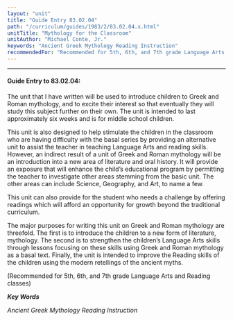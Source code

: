 ```yaml
---
layout: "unit"
title: "Guide Entry 83.02.04"
path: "/curriculum/guides/1983/2/83.02.04.x.html"
unitTitle: "Mythology for the Classroom"
unitAuthor: "Michael Conte, Jr."
keywords: "Ancient Greek Mythology Reading Instruction"
recommendedFor: "Recommended for 5th, 6th, and 7th grade Language Arts and Reading classes"
---
```

<body>
<hr/>
<h4>
Guide Entry to 83.02.04:
</h4>
The unit that I have written will be used to introduce children to Greek and Roman mythology, and to excite their interest so that eventually they will study this subject further on their own.  The unit is intended to last approximately six weeks and is for middle school children.
<p>
This unit is also designed to help stimulate the children in the classroom who are having difficulty with the basal series by providing an alternative unit to assist the teacher in teaching Language Arts and reading skills.  However, an indirect result of a unit of Greek and Roman mythology will be an introduction into a new area of literature and oral history.  It will provide an exposure that will enhance the child’s educational program by permitting the teacher to investigate other areas stemming from the basic unit.  The other areas can include Science, Geography, and Art, to name a few.
</p>
<p>
This unit can also provide for the student who needs a challenge by offering readings which will afford an opportunity for growth beyond the traditional curriculum.
</p>
<p>
The major purposes for writing this unit on Greek and Roman mythology are threefold.  The first is to introduce the children to a new form of literature, mythology.  The second is to strengthen the children’s Language Arts skills through lessons focusing on these skills using Greek and Roman mythology as a basal text.  Finally, the unit is intended to improve the Reading skills of the children using the modern retellings of the ancient myths.
</p>
<p>
(Recommended for 5th, 6th, and 7th grade Language Arts and Reading classes)
</p>
<p>
<b>
<i>
Key Words
</i>
</b>
<br/>
</p>
<p>
<i>
Ancient Greek Mythology Reading Instruction
</i>
</p>
</body>